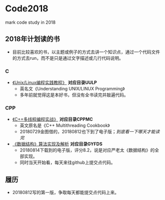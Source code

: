 # Code2018
mark code study in 2018

## 2018年计划读的书

+ 目前比较喜欢的书，以主题或例子的方式去讲一个知识点，通过一个代码文件的方式去run，而不是只是通过文字描述或几行代码说明。

### C

+ [《Unix/Linux编程实践教程》](https://book.douban.com/subject/1219329/) **对应目录UULP**
  + 英名文《Understanding UNIX/LINUX Programming》
  + 多年前就觉得这是本好书，但没有全书读完并敲遍代码。

### CPP

+ [《C++多线程编程实战》](https://book.douban.com/subject/26789912/)  **对应目录CPPMC**
  + 英文原名是《C++ Multithreading Cookbook》
  + 20180729金图借的，20180812也下到了电子版；*到底看一下哪天才能读完*
+ [《数据结构》算法实现及解析](https://book.douban.com/subject/1232045/) **对应目录GYFDS**
  + 20180814下载到的电子版，评分8.2，说是对应严老太《数据结构》的全部实现。
  + 同时当天开始看，每天来往github上提交点代码。


## 履历

+ 20180812写的第一版，争取每天都能提交点代码上来。
